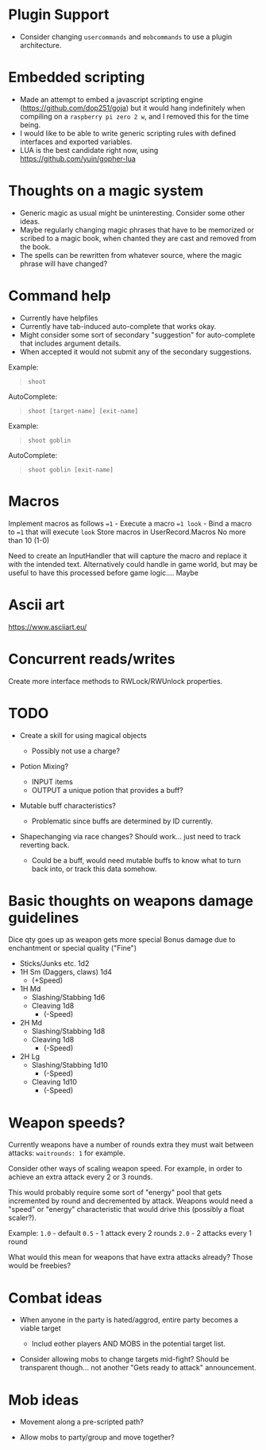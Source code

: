 # Plugin Support

* Consider changing `usercommands` and `mobcommands` to use a plugin architecture.

# Embedded scripting

* Made an attempt to embed a javascript scripting engine (https://github.com/dop251/goja) but it would hang indefinitely when compiling on a `raspberry pi zero 2 w`, and I removed this for the time being.
* I would like to be able to write generic scripting rules with defined interfaces and exported variables.
* LUA is the best candidate right now, using https://github.com/yuin/gopher-lua

# Thoughts on a magic system

* Generic magic as usual might be uninteresting. Consider some other ideas.
* Maybe regularly changing magic phrases that have to be memorized or scribed to a magic book, when chanted they are cast and removed from the book.
* The spells can be rewritten from whatever source, where the magic phrase will have changed? 

# Command help

* Currently have helpfiles
* Currently have tab-induced auto-complete that works okay.
* Might consider some sort of secondary "suggestion" for auto-complete that includes argument details.
* When accepted it would not submit any of the secondary suggestions.

Example:
> `shoot `

AutoComplete:
> `shoot [target-name] [exit-name]`

Example:
> `shoot goblin `

AutoComplete:
> `shoot goblin [exit-name]`
 
# Macros

Implement macros as follows
`=1` - Execute a macro
`=1 look` - Bind a macro to `=1` that will execute `look`
Store macros in UserRecord.Macros
No more than 10 (1-0)

Need to create an InputHandler that will capture the macro and replace it with the intended text.
Alternatively could handle in game world, but may be useful to have this processed before game logic.... Maybe 

# Ascii art

https://www.asciiart.eu/

# Concurrent reads/writes

Create more interface methods to RWLock/RWUnlock properties.

# TODO

* Create a skill for using magical objects
  * Possibly not use a charge?

* Potion Mixing?
  * INPUT items
  * OUTPUT a unique potion that provides a buff?

* Mutable buff characteristics?
  * Problematic since buffs are determined by ID currently.

* Shapechanging via race changes? Should work... just need to track reverting back.
  * Could be a buff, would need mutable buffs to know what to turn back into, or track this data somehow.

# Basic thoughts on weapons damage guidelines

Dice qty goes up as weapon gets more special
Bonus damage due to enchantment or special quality ("Fine")

- Sticks/Junks etc.          1d2
- 1H Sm (Daggers, claws)     1d4
  - (+Speed)
- 1H Md 
  - Slashing/Stabbing        1d6
  - Cleaving                 1d8
    - (-Speed)
- 2H Md
  - Slashing/Stabbing        1d8
  - Cleaving                 1d8
    - (-Speed)
- 2H Lg
  - Slashing/Stabbing        1d10
    - (-Speed)
  - Cleaving                 1d10
    - (-Speed)

# Weapon speeds?

Currently weapons have a number of rounds extra they must wait between attacks: `waitrounds: 1` for example.

Consider other ways of scaling weapon speed. For example, in order to achieve an extra attack every 2 or 3 rounds.

This would probably require some sort of "energy" pool that gets incremented by round and decremented by attack.
Weapons would need a "speed" or "energy" characteristic that would drive this (possibly a float scaler?).

Example:
`1.0` - default
`0.5` - 1 attack every 2 rounds
`2.0` - 2 attacks every 1 round

What would this mean for weapons that have extra attacks already? Those would be freebies?

# Combat ideas

* When anyone in the party is hated/aggrod, entire party becomes a viable target
  * Includ eother players AND MOBS in the potential target list.

* Consider allowing mobs to change targets mid-fight? Should be transparent though... not another "Gets ready to attack" announcement.

# Mob ideas

* Movement along a pre-scripted path?

* Allow mobs to party/group and move together?
